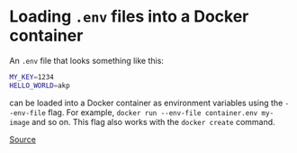# Loading `.env` files into a Docker container

An `.env` file that looks something like this:

```bash
MY_KEY=1234
HELLO_WORLD=akp
```

can be loaded into a Docker container as environment variables using the `--env-file` flag. For example, `docker run --env-file container.env my-image` and so on. This flag also works with the `docker create` command.

[Source](https://docs.docker.com/engine/reference/commandline/run/#set-environment-variables--e---env---env-file)
